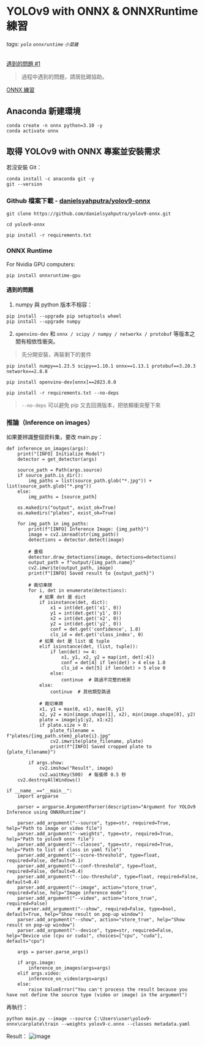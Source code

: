 # YOLOv9 with ONNX & ONNXRuntime 練習
###### tags: `yolo` `onnxruntime` `小菜雞`
[遇到的問題 #1](https://chatgpt.com/share/68ca4734-97f4-800e-93c1-9d55e9fdb028)
>過程中遇到的問題，請居批踢協助。

[ONNX 練習](https://github.com/danielsyahputra/yolov9-onnx)

## Anaconda 新建環境
```cmd=
conda create -n onnx python=3.10 -y
conda activate onnx
````

## 取得 YOLOv9 with ONNX 專案並安裝需求
若沒安裝 Git：
```cmd=
conda install -c anaconda git -y
git --version
```

### Github 檔案下載 - [danielsyahputra/yolov9-onnx](https://github.com/danielsyahputra/yolov9-onnx.git)
``` cmd=
git clone https://github.com/danielsyahputra/yolov9-onnx.git

cd yolov9-onnx

pip install -r requirements.txt
```
### ONNX Runtime
For Nvidia GPU computers: 
```cmd=
pip install onnxruntime-gpu
```

#### 遇到的問題
1. numpy 與 python 版本不相容：
```cmd=
pip install --upgrade pip setuptools wheel
pip install --upgrade numpy
```

2. `openvino-dev` 和 `onnx / scipy / numpy / networkx / protobuf` 等版本之間有相依性衝突。
>先分開安裝，再裝剩下的套件
```cmd=
pip install numpy==1.23.5 scipy==1.10.1 onnx==1.13.1 protobuf==3.20.3 networkx==2.8.8

pip install openvino-dev[onnx]==2023.0.0

pip install -r requirements.txt --no-deps
```
> `--no-deps` 可以避免 pip 又去回溯版本，把依賴衝突壓下來

### 推論（Inference on images）
如果要辨識整個資料集，要改 main.py：
```python=
def inference_on_images(args):
    print("[INFO] Initialize Model")
    detector = get_detector(args)

    source_path = Path(args.source)
    if source_path.is_dir():
        img_paths = list(source_path.glob("*.jpg")) + list(source_path.glob("*.png"))
    else:
        img_paths = [source_path]

    os.makedirs("output", exist_ok=True)
    os.makedirs("plates", exist_ok=True)

    for img_path in img_paths:
        print(f"[INFO] Inference Image: {img_path}")
        image = cv2.imread(str(img_path))
        detections = detector.detect(image)

        # 畫框
        detector.draw_detections(image, detections=detections)
        output_path = f"output/{img_path.name}"
        cv2.imwrite(output_path, image)
        print(f"[INFO] Saved result to {output_path}")

        # 裁切車牌
        for i, det in enumerate(detections):
            # 如果 det 是 dict
            if isinstance(det, dict):
                x1 = int(det.get('x1', 0))
                y1 = int(det.get('y1', 0))
                x2 = int(det.get('x2', 0))
                y2 = int(det.get('y2', 0))
                conf = det.get('confidence', 1.0)
                cls_id = det.get('class_index', 0)
            # 如果 det 是 list 或 tuple
            elif isinstance(det, (list, tuple)):
                if len(det) >= 4:
                    x1, y1, x2, y2 = map(int, det[:4])
                    conf = det[4] if len(det) > 4 else 1.0
                    cls_id = det[5] if len(det) > 5 else 0
                else:
                    continue  # 跳過不完整的檢測
            else:
                continue  # 其他類型跳過

            # 裁切車牌
            x1, y1 = max(0, x1), max(0, y1)
            x2, y2 = min(image.shape[1], x2), min(image.shape[0], y2)
            plate = image[y1:y2, x1:x2]
            if plate.size > 0:
                plate_filename = f"plates/{img_path.stem}_plate{i}.jpg"
                cv2.imwrite(plate_filename, plate)
                print(f"[INFO] Saved cropped plate to {plate_filename}")

        if args.show:
            cv2.imshow("Result", image)
            cv2.waitKey(500)  # 每張停 0.5 秒
    cv2.destroyAllWindows()
```
```python=
if __name__=="__main__":
    import argparse
    
    parser = argparse.ArgumentParser(description="Argument for YOLOv9 Inference using ONNXRuntime")

    parser.add_argument("--source", type=str, required=True, help="Path to image or video file")
    parser.add_argument("--weights", type=str, required=True, help="Path to yolov9 onnx file")
    parser.add_argument("--classes", type=str, required=True, help="Path to list of class in yaml file")
    parser.add_argument("--score-threshold", type=float, required=False, default=0.1)
    parser.add_argument("--conf-threshold", type=float, required=False, default=0.4)
    parser.add_argument("--iou-threshold", type=float, required=False, default=0.4)
    parser.add_argument("--image", action="store_true", required=False, help="Image inference mode")
    parser.add_argument("--video", action="store_true", required=False)
    # parser.add_argument("--show", required=False, type=bool, default=True, help="Show result on pop-up window")
    parser.add_argument("--show", action="store_true", help="Show result on pop-up window")
    parser.add_argument("--device", type=str, required=False, help="Device use (cpu or cuda)", choices=["cpu", "cuda"], default="cpu")

    args = parser.parse_args()

    if args.image:
        inference_on_images(args=args)
    elif args.video:
        inference_on_video(args=args)
    else:
        raise ValueError("You can't process the result because you have not define the source type (video or image) in the argument")
```
再執行：
```anaconda=
python main.py --image --source C:\Users\user\yolov9-onnx\carplate\train --weights yolov9-c.onnx --classes metadata.yaml
```
Result：
![image](https://hackmd.io/_uploads/BJkfmAPiel.png)
